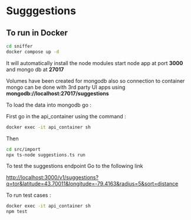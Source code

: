 # Sugggestions

## To run in Docker

```sh
cd sniffer
docker compose up -d
```

It will automatically install the node modules start node app at port **3000** and mongo db at **27017**

Volumes have been created for mongodb also so connection to container mongo can be done with 3rd party UI apps using **mongodb://localhost:27017/suggestions**

To load the data into mongodb go :

First go in the api_container using the command :

```sh
docker exec -it api_container sh
```

Then

```sh
cd src/import
npx ts-node suggestions.ts run
```

To test the suggestions endpoint
Go to the following link

[http://localhost:3000/v1/suggestions?q=tor&latitude=43.70011&longitude=-79.4163&radius=5&sort=distance](http://localhost:3000/v1/suggestions?q=tor&latitude=43.70011&longitude=-79.4163&radius=5&sort=distance)

To run test cases :

```sh
docker exec -it api_container sh
npm test
```
